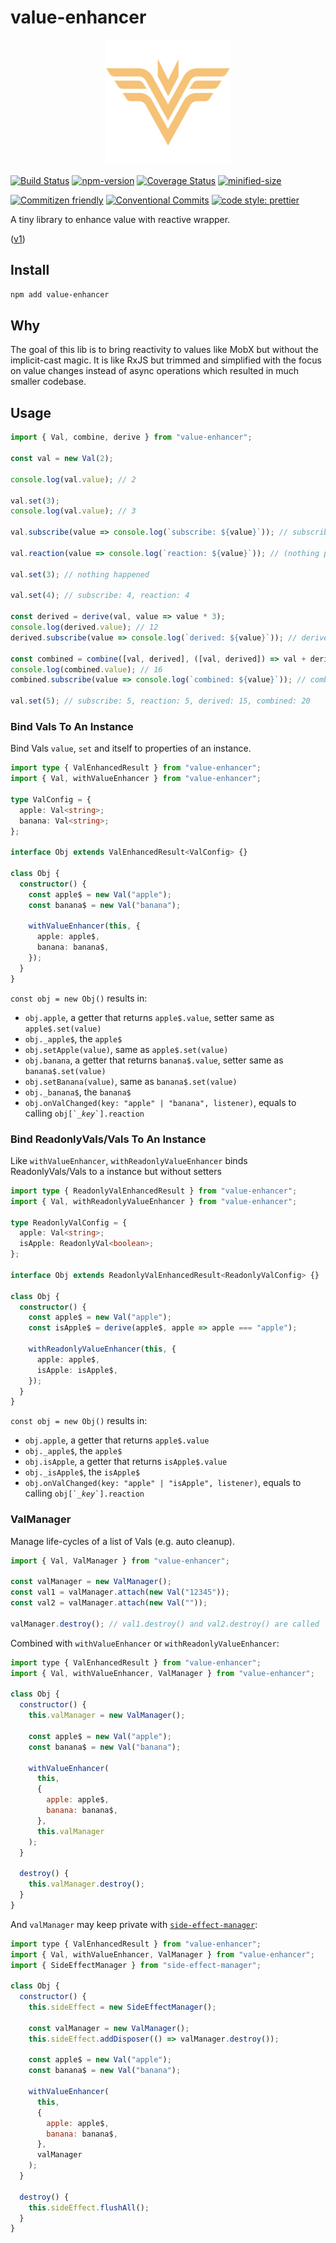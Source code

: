 # value-enhancer

<p align="center">
  <img width="200" src="https://raw.githubusercontent.com/crimx/value-enhancer/master/assets/value-enhancer.svg">
</p>

[![Build Status](https://github.com/crimx/value-enhancer/actions/workflows/build.yml/badge.svg)](https://github.com/crimx/value-enhancer/actions/workflows/build.yml)
[![npm-version](https://img.shields.io/npm/v/value-enhancer.svg)](https://www.npmjs.com/package/value-enhancer)
[![Coverage Status](https://img.shields.io/coveralls/github/crimx/value-enhancer/master)](https://coveralls.io/github/crimx/value-enhancer?branch=master)
[![minified-size](https://img.shields.io/bundlephobia/minzip/value-enhancer)](https://bundlephobia.com/package/value-enhancer)

[![Commitizen friendly](https://img.shields.io/badge/commitizen-friendly-brightgreen.svg?maxAge=2592000)](http://commitizen.github.io/cz-cli/)
[![Conventional Commits](https://img.shields.io/badge/Conventional%20Commits-1.0.0-brightgreen.svg?maxAge=2592000)](https://conventionalcommits.org)
[![code style: prettier](https://img.shields.io/badge/code_style-prettier-ff69b4.svg?style=flat-square)](https://github.com/prettier/prettier)

A tiny library to enhance value with reactive wrapper.

([v1](https://github.com/crimx/value-enhancer/tree/v1))

## Install

```bash
npm add value-enhancer
```

## Why

The goal of this lib is to bring reactivity to values like MobX but without the implicit-cast magic. It is like RxJS but trimmed and simplified with the focus on value changes instead of async operations which resulted in much smaller codebase.

## Usage

```js
import { Val, combine, derive } from "value-enhancer";

const val = new Val(2);

console.log(val.value); // 2

val.set(3);
console.log(val.value); // 3

val.subscribe(value => console.log(`subscribe: ${value}`)); // subscribe: 3

val.reaction(value => console.log(`reaction: ${value}`)); // (nothing printed)

val.set(3); // nothing happened

val.set(4); // subscribe: 4, reaction: 4

const derived = derive(val, value => value * 3);
console.log(derived.value); // 12
derived.subscribe(value => console.log(`derived: ${value}`)); // derived: 12

const combined = combine([val, derived], ([val, derived]) => val + derived);
console.log(combined.value); // 16
combined.subscribe(value => console.log(`combined: ${value}`)); // combined: 16

val.set(5); // subscribe: 5, reaction: 5, derived: 15, combined: 20
```

### Bind Vals To An Instance

Bind Vals `value`, `set` and itself to properties of an instance.

```ts
import type { ValEnhancedResult } from "value-enhancer";
import { Val, withValueEnhancer } from "value-enhancer";

type ValConfig = {
  apple: Val<string>;
  banana: Val<string>;
};

interface Obj extends ValEnhancedResult<ValConfig> {}

class Obj {
  constructor() {
    const apple$ = new Val("apple");
    const banana$ = new Val("banana");

    withValueEnhancer(this, {
      apple: apple$,
      banana: banana$,
    });
  }
}
```

`const obj = new Obj()` results in:

- `obj.apple`, a getter that returns `apple$.value`, setter same as `apple$.set(value)`
- `obj._apple$`, the `apple$`
- `obj.setApple(value)`, same as `apple$.set(value)`
- `obj.banana`, a getter that returns `banana$.value`, setter same as `banana$.set(value)`
- `obj.setBanana(value)`, same as `banana$.set(value)`
- `obj._banana$`, the `banana$`
- `obj.onValChanged(key: "apple" | "banana", listener)`, equals to calling <code>obj[\`_${key}$\`].reaction</code>

### Bind ReadonlyVals/Vals To An Instance

Like `withValueEnhancer`, `withReadonlyValueEnhancer` binds ReadonlyVals/Vals to a instance but without setters

```ts
import type { ReadonlyValEnhancedResult } from "value-enhancer";
import { Val, withReadonlyValueEnhancer } from "value-enhancer";

type ReadonlyValConfig = {
  apple: Val<string>;
  isApple: ReadonlyVal<boolean>;
};

interface Obj extends ReadonlyValEnhancedResult<ReadonlyValConfig> {}

class Obj {
  constructor() {
    const apple$ = new Val("apple");
    const isApple$ = derive(apple$, apple => apple === "apple");

    withReadonlyValueEnhancer(this, {
      apple: apple$,
      isApple: isApple$,
    });
  }
}
```

`const obj = new Obj()` results in:

- `obj.apple`, a getter that returns `apple$.value`
- `obj._apple$`, the `apple$`
- `obj.isApple`, a getter that returns `isApple$.value`
- `obj._isApple$`, the `isApple$`
- `obj.onValChanged(key: "apple" | "isApple", listener)`, equals to calling <code>obj[\`_${key}$\`].reaction</code>

### ValManager

Manage life-cycles of a list of Vals (e.g. auto cleanup).

```ts
import { Val, ValManager } from "value-enhancer";

const valManager = new ValManager();
const val1 = valManager.attach(new Val("12345"));
const val2 = valManager.attach(new Val(""));

valManager.destroy(); // val1.destroy() and val2.destroy() are called
```

Combined with `withValueEnhancer` or `withReadonlyValueEnhancer`:

```js
import type { ValEnhancedResult } from "value-enhancer";
import { Val, withValueEnhancer, ValManager } from "value-enhancer";

class Obj {
  constructor() {
    this.valManager = new ValManager();

    const apple$ = new Val("apple");
    const banana$ = new Val("banana");

    withValueEnhancer(
      this,
      {
        apple: apple$,
        banana: banana$,
      },
      this.valManager
    );
  }

  destroy() {
    this.valManager.destroy();
  }
}
```

And `valManager` may keep private with [`side-effect-manager`](https://github.com/crimx/side-effect-manager):

```js
import type { ValEnhancedResult } from "value-enhancer";
import { Val, withValueEnhancer, ValManager } from "value-enhancer";
import { SideEffectManager } from "side-effect-manager";

class Obj {
  constructor() {
    this.sideEffect = new SideEffectManager();

    const valManager = new ValManager();
    this.sideEffect.addDisposer(() => valManager.destroy());

    const apple$ = new Val("apple");
    const banana$ = new Val("banana");

    withValueEnhancer(
      this,
      {
        apple: apple$,
        banana: banana$,
      },
      valManager
    );
  }

  destroy() {
    this.sideEffect.flushAll();
  }
}
```
